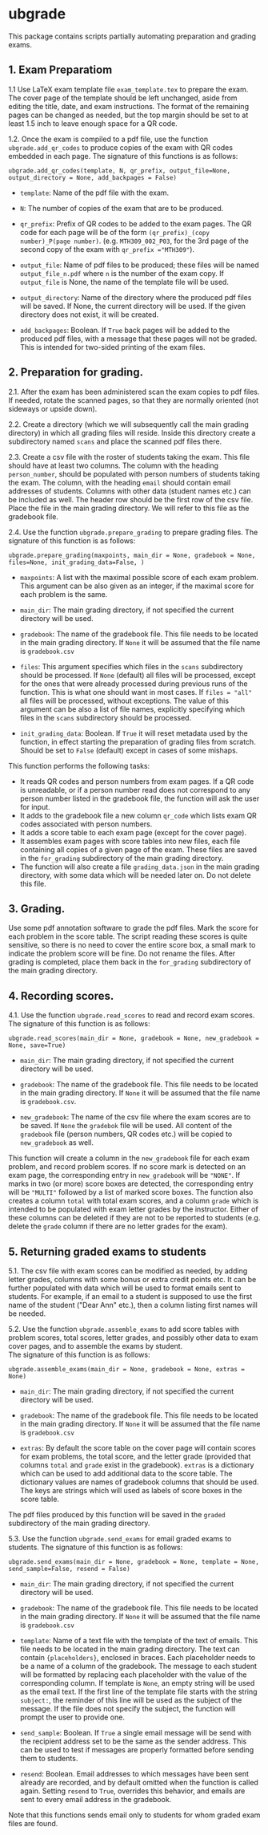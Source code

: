 # ubgrade

This package contains scripts partially automating preparation
and grading exams.

## 1. Exam Preparatiom

1.1 Use LaTeX exam template file `exam_template.tex`  to prepare the exam.
The cover page of the template should be left unchanged, aside from editing
the title, date, and exam instructions. The format of the remaining
pages can be changed as needed, but the top margin should be set to at least
1.5 inch to leave enough space for a QR code.

1.2. Once the exam is compiled to a pdf file, use the function
`ubgrade.add_qr_codes` to produce copies of the exam with QR codes embedded
in each page. The signature of this functions is as follows:

`ubgrade.add_qr_codes(template, N, qr_prefix, output_file=None, output_directory = None, add_backpages = False)`

* `template`:  Name of the pdf file with the exam.

* `N`: The number of copies of the exam that are to be produced.  

* `qr_prefix`: Prefix of QR codes to be added to the exam pages. The QR code for each page will be of the form `(qr_prefix)_(copy number)_P(page number)`. (e.g. `MTH309_002_P03`, for the 3rd page of the second copy of the exam with `qr_prefix ="MTH309"`).

* `output_file`: Name of pdf files to be produced; these files will be named `output_file_n.pdf` where `n` is the number of the exam copy.
If `output_file` is None, the name of the template file will be used.

* `output_directory`: Name of the directory where the produced pdf files will
be saved. If None, the current directory will be used. If the given directory
does not exist, it will be created.

* `add_backpages`: Boolean. If `True` back pages will be added to the produced pdf files, with a message that these pages will not be graded. This is intended for two-sided printing of the exam files.


## 2. Preparation for grading.

2.1. After the exam has been administered scan the exam copies to pdf files.
If needed, rotate the scanned pages, so that they are normally oriented (not
sideways or upside down).

2.2. Create a directory (which we will subsequently call the main grading
directory) in which all grading files will reside. Inside this directory
create a subdirectory named `scans` and place the scanned pdf files there.

2.3. Create a csv file with the roster of students taking the exam. This file
should have at least two columns. The column with the heading `person_number`,
should be populated with person numbers of students taking the exam. The column,
with the heading `email` should contain email addresses of students. Columns
with other data (student names etc.) can be included as well. The header
row should be the first row of the csv file.
Place the file in the main grading
directory. We will refer to this file as the gradebook file.

2.4. Use the function `ubgrade.prepare_grading` to prepare grading files.
The signature of this function is as follows:

`ubgrade.prepare_grading(maxpoints, main_dir = None, gradebook = None, files=None, init_grading_data=False, )`

* `maxpoints`: A list with the maximal possible score of each exam problem.
This argument can be also given as an integer, if the maximal score for each problem is the same.

* `main_dir`:  The main grading directory, if not specified the current directory will be used.

* `gradebook`: The name of the gradebook file. This file needs to be located in
the main grading directory. If `None` it will be assumed that the file name
is `gradebook.csv`

* `files`: This argument specifies which files in the `scans` subdirectory should be processed. If `None` (default) all files will be processed, except for the ones that were already processed during previous runs of the function. This is what
one should want in most cases. If `files = "all"` all files will be processed, without exceptions. The value of this argument can be also a list of file names, explicitly specifying which files in the `scans` subdirectory should be processed.

* `init_grading_data`: Boolean. If `True` it will reset metadata used by the function, in effect starting the preparation of grading files from scratch.
Should be set to `False` (default) except in cases of some mishaps.

This function performs the following tasks:

* It reads QR codes and person numbers from exam pages. If a QR code is
unreadable, or if a person number read does not correspond to any person number
listed in the gradebook file, the function will ask the user for input.
* It adds to the gradebook file a new column `qr_code` which lists exam QR codes
associated with person numbers.
* It adds a score table to each exam page (except for the cover page).
* It assembles exam pages with score tables into new files, each file
containing all copies of a given page of the exam. These files are saved in
the `for_grading` subdirectory of the main grading directory.
* The function will also create a file `grading_data.json` in the main
grading directory, with some data which will be needed later on. Do not delete
this file.

## 3. Grading.

Use some pdf annotation software to grade the pdf files. Mark the score for
each problem in the score table. The script reading these scores is quite
sensitive, so there is no need to cover the entire score box, a small mark
to indicate the problem score will be fine. Do not rename the files. After
grading is completed, place them back in the `for_grading` subdirectory of the
main grading directory.


## 4. Recording scores.

4.1. Use the function `ubgrade.read_scores` to read and record exam scores.
The signature of this function is as follows:

`ubgrade.read_scores(main_dir = None, gradebook = None, new_gradebook = None,
save=True)`

* `main_dir`:  The main grading directory, if not specified the current directory will be used.

* `gradebook`: The name of the gradebook file. This file needs to be located in
the main grading directory. If `None` it will be assumed that the file name
is `gradebook.csv`.

* `new_gradebook`: The name of the csv file where the exam scores are to be
saved. If `None` the `gradebok` file will be used. All content of the
`gradebook` file (person numbers, QR codes etc.) will be copied to
`new_gradebook` as well.

This function will create a column in the `new_gradebook` file for each
exam problem, and record problem scores. If no score mark is detected on
an exam page, the corresponding entry in `new_gradebook` will be `"NONE"`.
If marks in two (or more) score boxes are detected, the corresponding
entry will be `"MULTI"` followed by a list of marked score boxes.
The function also creates a column `total` with total exam scores, and
a column `grade` which is intended to be populated with exam letter grades
by the instructor. Either of these columns can be deleted if they are not
to be reported to students (e.g. delete the `grade` column if there
are no letter grades for the exam).


## 5. Returning graded exams to students

5.1. The csv file with exam scores can be modified as needed, by adding letter grades, columns with some bonus or extra credit points etc. It can be
further populated with data which will be used to format emails sent to
students. For example, if an email to a student is supposed to use
the first name of the student ("Dear Ann" etc.), then a column listing
first names will be needed.

5.2. Use the function `ubgrade.assemble_exams` to add score tables with problem
scores, total scores, letter grades, and possibly other data to exam cover
pages, and to assemble the exams by student.  
The signature of this function is as follows:

`ubgrade.assemble_exams(main_dir = None, gradebook = None, extras = None)`

* `main_dir`:  The main grading directory, if not specified the current directory will be used.

* `gradebook`: The name of the gradebook file. This file needs to be located in
the main grading directory. If `None` it will be assumed that the file name
is `gradebook.csv`

* `extras`: By default the score table on the cover page will contain scores for exam problems, the total score, and the letter grade (provided that columns `total` and `grade` exist in the gradebook). `extras` is a dictionary which can be used to add additional data to the score table. The dictionary values are names of gradebook columns that should be used. The keys are strings which will used as labels of score boxes in the score table.

The pdf files produced by this function will be saved in the `graded` subdirectory of the main grading directory.


5.3. Use the function `ubgrade.send_exams` for email graded exams to students.
The signature of this function is as follows:

`ubgrade.send_exams(main_dir = None, gradebook = None, template = None, send_sample=False, resend = False)`

* `main_dir`:  The main grading directory, if not specified the current directory will be used.

* `gradebook`: The name of the gradebook file. This file needs to be located in
the main grading directory. If `None` it will be assumed that the file name
is `gradebook.csv`

* `template`: Name of a text file with the template of the text of emails.
This file needs to be located in the main grading directory. The text can contain `{placeholders}`, enclosed in braces.
Each placeholder needs to be a name of a column of the gradebook.
The message to each student will be formatted by replacing each placeholder with the value of the corresponding column. If template is `None`, an empty string will be used as the email text.
If the first line of the template file starts with the string `subject:`, the reminder of this line will be used as the subject of the message. If the file
does not specify the subject, the function will prompt the user to provide one.

* `send_sample`: Boolean. If `True` a single email message will be send with the recipient address set to be the same as the sender address. This can be used to test if messages are properly formatted before sending them to students.

* `resend`: Boolean. Email addresses to which messages have been sent already are recorded, and by default omitted when the function is called again. Setting `resend` to `True`, overrides this behavior, and emails are sent to every email address in the gradebook.

Note that this functions sends email only to students for whom graded exam files are found.
